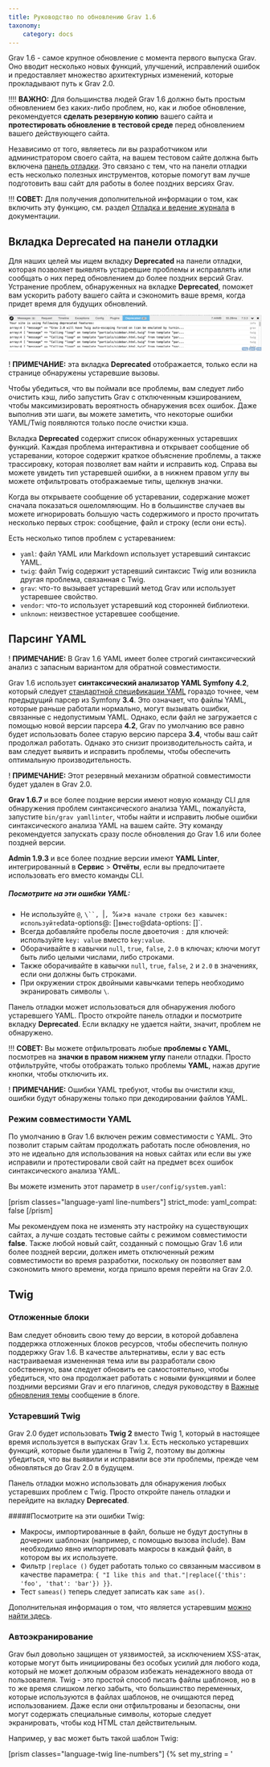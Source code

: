```yaml
---
title: Руководство по обновлению Grav 1.6
taxonomy:
    category: docs
---
```


Grav 1.6 - самое крупное обновление с момента первого выпуска Grav. Оно вводит несколько новых функций, улучшений, исправлений ошибок и предоставляет множество архитектурных изменений, которые прокладывают путь к Grav 2.0.

!!!! **ВАЖНО:** Для большинства людей Grav 1.6 должно быть простым обновлением без каких-либо проблем, но, как и любое обновление, рекомендуется **сделать резервную копию** вашего сайта и **протестировать обновление в тестовой среде** перед обновлением вашего действующего сайта.

Независимо от того, являетесь ли вы разработчиком или администратором своего сайта, на вашем тестовом сайте должна быть включена [панель отладки](/advanced/debugging#debug-bar). Это связано с тем, что на панели отладки есть несколько полезных инструментов, которые помогут вам лучше подготовить ваш сайт для работы в более поздних версиях Grav.

!!! **СОВЕТ:** Для получения дополнительной информации о том, как включить эту функцию, см. раздел [Отладка и ведение журнала](https://learn.getgrav.org/16/advanced/debugging) в документации.

## Вкладка Deprecated на панели отладки

Для наших целей мы ищем вкладку **Deprecated** на панели отладки, которая позволяет выявлять устаревшие проблемы и исправлять или сообщать о них перед обновлением до более поздних версий Grav. Устранение проблем, обнаруженных на вкладке **Deprecated**, поможет вам ускорить работу вашего сайта и сэкономить ваше время, когда придет время для будущих обновлений.

![Вкладка Deprecated](deprecated-tab.png?classes=shadow)

! **ПРИМЕЧАНИЕ:** эта вкладка **Deprecated** отображается, только если на странице обнаружены устаревшие вызовы.

Чтобы убедиться, что вы поймали все проблемы, вам следует либо очистить кэш, либо запустить Grav с отключенным кэшированием, чтобы максимизировать вероятность обнаружения всех ошибок. Даже выполнив эти шаги, вы можете заметить, что некоторые ошибки YAML/Twig появляются только после очистки кэша.

Вкладка **Deprecated** содержит список обнаруженных устаревших функций. Каждая проблема интерактивна и открывает сообщение об устаревании, которое содержит краткое объяснение проблемы, а также трассировку, которая позволяет вам найти и исправить код. Справа вы можете увидеть тип устаревшей ошибки, а в нижнем правом углу вы можете отфильтровать отображаемые типы, щелкнув значки.

Когда вы открываете сообщение об устаревании, содержание может сначала показаться ошеломляющим. Но в большинстве случаев вы можете игнорировать большую часть содержимого и просто прочитать несколько первых строк: сообщение, файл и строку (если они есть).

Есть несколько типов проблем с устареванием:

* `yaml`: файл YAML или Markdown использует устаревший синтаксис YAML.
* `twig`: файл Twig содержит устаревший синтаксис Twig или возникла другая проблема, связанная с Twig.
* `grav`: что-то вызывает устаревший метод Grav или использует устаревшее свойство.
* `vendor`: что-то использует устаревший код сторонней библиотеки.
* `unknown`: неизвестное устаревшее сообщение.

## Парсинг YAML

! **ПРИМЕЧАНИЕ:** В Grav 1.6 YAML имеет более строгий синтаксический анализ с запасным вариантом для обратной совместимости.

Grav 1.6 использует **синтаксический анализатор YAML Symfony 4.2**, который следует [стандартной спецификации YAML](https://yaml.org/spec?target=_blank) гораздо точнее, чем предыдущий парсер из Symfony **3.4**. Это означает, что файлы YAML, которые раньше работали нормально, могут вызывать ошибки, связанные с недопустимым YAML. Однако, если файл не загружается с помощью новой версии парсера **4.2**, Grav по умолчанию все равно будет использовать более старую версию парсера **3.4**, чтобы ваш сайт продолжал работать. Однако это снизит производительность сайта, и вам следует выявить и исправить проблемы, чтобы обеспечить оптимальную производительность.

! **ПРИМЕЧАНИЕ:** Этот резервный механизм обратной совместимости будет удален в Grav 2.0.

**Grav 1.6.7** и все более поздние версии имеют новую команду CLI для обнаружения проблем синтаксического анализа YAML, пожалуйста, запустите `bin/grav yamllinter`, чтобы найти и исправить любые ошибки синтаксического анализа YAML на вашем сайте. Эту команду рекомендуется запускать сразу после обновления до Grav 1.6 или более поздней версии.

**Admin 1.9.3** и все более поздние версии имеют **YAML Linter**, интегрированный в **Сервис** > **Отчёты**, если вы предпочитаете использовать его вместо команды CLI.

##### Посмотрите на эти ошибки YAML:

- Не используйте `@`, `\``, `|`, `%` и `>` в начале строки без кавычек: используйте `data-options@: []` вместо `@data-options: []`.
- Всегда добавляйте пробелы после двоеточия `:` для ключей: используйте `key: value` вместо `key:value`.
- Оборачивайте в кавычки `null`, `true`, `false`, `2.0` в ключах; ключи могут быть либо целыми числами, либо строками.
- Также оборачивайте в кавычки `null`, `true`, `false`, `2` и `2.0` в значениях, если они должны быть строками.
- При окружении строк двойными кавычками теперь необходимо экранировать символы `\`.

Панель отладки может использоваться для обнаружения любого устаревшего YAML. Просто откройте панель отладки и посмотрите вкладку **Deprecated**. Если вкладку не удается найти, значит, проблем не обнаружено.

!!! **СОВЕТ:** Вы можете отфильтровать любые **проблемы с YAML**, посмотрев на **значки в правом нижнем углу** панели отладки. Просто отфильтруйте, чтобы отображать только проблемы **YAML**, нажав другие кнопки, чтобы отключить их.

! **ПРИМЕЧАНИЕ:** Ошибки YAML требуют, чтобы вы очистили кэш, ошибки будут обнаружены только при декодировании файлов YAML.

### Режим совместимости YAML

По умолчанию в Grav 1.6 включен режим совместимости с YAML. Это позволит старым сайтам продолжать работать после обновления, но это не идеально для использования на новых сайтах или если вы уже исправили и протестировали свой сайт на предмет всех ошибок синтаксического анализа YAML.

Вы можете изменить этот параметр в `user/config/system.yaml`:

[prism classes="language-yaml line-numbers"]
strict_mode:
  yaml_compat: false
[/prism]

Мы рекомендуем пока не изменять эту настройку на существующих сайтах, а лучше создать тестовые сайты с режимом совместимости **false**. Также любой новый сайт, созданный с помощью Grav 1.6 или более поздней версии, должен иметь отключенный режим совместимости во время разработки, поскольку он позволяет вам сэкономить много времени, когда пришло время перейти на Grav 2.0.

## Twig

### Отложенные блоки

Вам следует обновить свою тему до версии, в которой добавлена ​​поддержка отложенных блоков ресурсов, чтобы обеспечить полную поддержку Grav 1.6. В качестве альтернативы, если у вас есть настраиваемая измененная тема или вы разработали свою собственную, вам следует обновить ее самостоятельно, чтобы убедиться, что она продолжает работать с новыми функциями и более поздними версиями Grav и его плагинов, следуя руководству в [Важные обновления темы](https://getgrav.org/blog/important-theme-updates) сообщение в блоге.

### Устаревший Twig

Grav 2.0 будет использовать **Twig 2** вместо Twig 1, который в настоящее время используется в выпусках Grav 1.x. Есть несколько устаревших функций, которые были удалены в Twig 2, поэтому вы должны убедиться, что вы выявили и исправили все эти проблемы, прежде чем обновляться до Grav 2.0 в будущем.

Панель отладки можно использовать для обнаружения любых устаревших проблем с Twig. Просто откройте панель отладки и перейдите на вкладку **Deprecated**.

#####Посмотрите на эти ошибки Twig:

- Макросы, импортированные в файл, больше не будут доступны в дочерних шаблонах (например, с помощью вызова include). Вам необходимо явно импортировать макросы в каждый файл, в котором вы их используете.
- Фильтр `|replace ()` будет работать только со связанным массивом в качестве параметра: `{ "I like this and that."|replace({'this': 'foo', 'that': 'bar'}) }}`.
- Тест `sameas()` теперь следует записать как `same as()`.

Дополнительная информация о том, что является устаревшим [можно найти здесь](https://twig.symfony.com/doc/1.x/deprecated.html?target=_blank).

### Автоэкранирование

Grav был довольно защищен от уязвимостей, за исключением XSS-атак, которые могут быть инициированы без особых усилий для любого кода, который не может должным образом избежать ненадежного ввода от пользователя. Twig - это простой способ писать файлы шаблонов, но в то же время слишком легко забыть, что большинство переменных, которые используются в файлах шаблонов, не очищаются перед использованием. Даже если они отфильтрованы и безопасны, они могут содержать специальные символы, которые следует экранировать, чтобы код HTML стал действительным.

Например, у вас может быть такой шаблон Twig:

[prism classes="language-twig line-numbers"]
{% set my_string = '<script>echo("hello there!");<script>' %}
<p>
    {{ my_string }}
</p>
[/prism]

По умолчанию в Grav отключено **автоматическое экранирование Twig** для простоты и ясности шаблонов, но, к сожалению, это было плохое решение, потому что никто, включая нас, не забывает всегда экранировать переменные, которые либо могут содержать специальные символы, либо исходят из ненадежный источник. Что еще хуже, обычно неизвестно, является ли переменная HTML-безопасной или нет. Чтобы убедиться, что сайт защищен от большинства уязвимостей XSS, вы должны включить автоматическое экранирование в своей конфигурации. К сожалению, темы и плагины, использующие шаблоны Twig, обычно не работают с включенной настройкой, а шаблоны, написанные без явного экранирования, скорее всего, уязвимы для вредоносного контента.

В приведенном выше примере, поскольку автоматическое экранирование отключено, вывод будет отображаться как чистый HTML, и появится всплывающее окно с предупреждением «привет, там!». Однако этого следует избегать с помощью escape-фильтра Twig `|e` (или `|e ('html')`:

[prism classes="language-twig line-numbers"]
{% set my_string = '<script>echo("hello there!");<script>' %}
<p>
    {{ my_string|e }}
</p>
[/prism]

Поскольку большинство людей склонны забывать экранировать переменные в Twig, и поскольку использование `|e` повсюду может затруднить чтение файлов шаблонов, в `user/config/system.yaml` есть новый параметр:


[prism classes="language-yaml line-numbers"]
strict_mode:
  twig_compat: false
[/prism]

Этот параметр принудительно включает «автоматическое экранирование» во всех файлах шаблонов Twig и отключает старую настройку для его включения и выключения. Побочным эффектом этой настройки является то, что ваш сайт, скорее всего, будет содержать несколько экранированных фрагментов контента, которые вам нужно будет исправить, используя фильтр `|raw` для всего контента, который должен содержать только HTML и HTML. Многие шаблоны и плагины еще не были обновлены для работы с принудительным экранированием, поэтому, пожалуйста, сообщайте о любых ошибках в них, чтобы их можно было своевременно исправить.

Переход к использованию автоматического экранирования будет непростым. Во время перехода все файлы шаблонов должны содержать фильтры `|e` и `|raw` для каждой переменной, чтобы убедиться, что файл шаблона безопасен для использования в обоих режимах, или вы можете заключить весь код шаблона в теги `{% autoescape %}` Twig.

См. [Руководство по Twig](https://twig.symfony.com/doc/1.x/tags/autoescape.html) для получения дополнительной информации.

